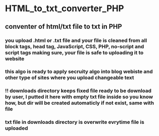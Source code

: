 # HTML_to_txt_converter_PHP

## conventer of html/txt file to txt in PHP

### you upload .html or .txt file and your file is cleaned from all block tags, head tag, JavaScript, CSS, PHP, no-script and script tags making sure, your file is safe to uploading it to website

### this algo is ready to apply secruity algo into blog webiste and other type of sites where you upload changeable text 

### ‼️ downloads directory keeps fixed file ready to be download by user, I putted it here with empty txt file inside so you know how, but dir will be created automaticly if not exist, same with file 

### txt file in downloads directory is overwrite evrytime file is uploaded
